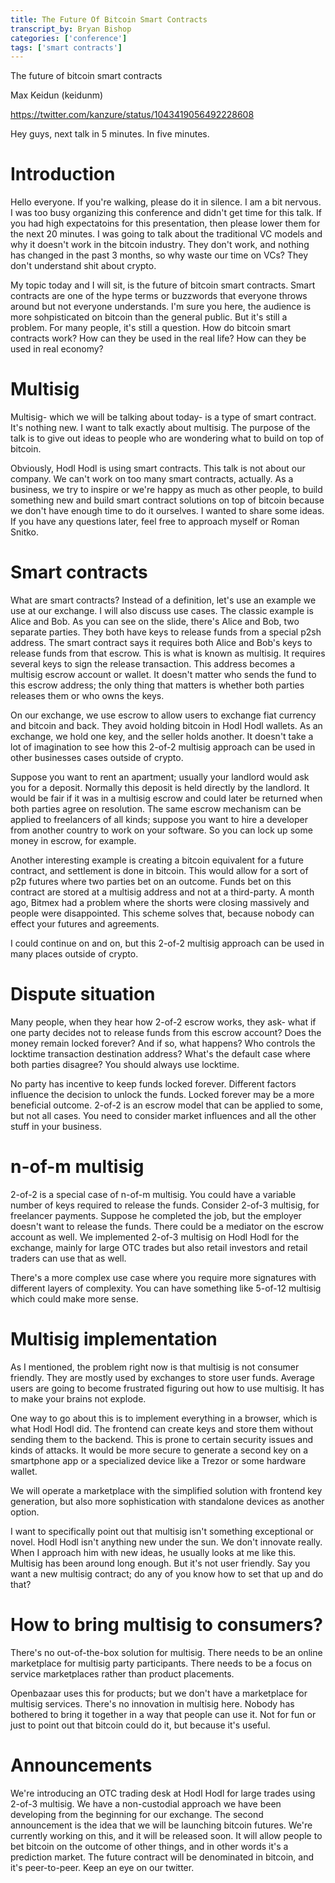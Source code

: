 ```yaml
---
title: The Future Of Bitcoin Smart Contracts
transcript_by: Bryan Bishop
categories: ['conference']
tags: ['smart contracts']
---
```


The future of bitcoin smart contracts

Max Keidun (keidunm)

<https://twitter.com/kanzure/status/1043419056492228608>

Hey guys, next talk in 5 minutes. In five minutes.

# Introduction

Hello everyone. If you're walking, please do it in silence. I am a bit nervous. I was too busy organizing this conference and didn't get time for this talk. If you had high expectatoins for this presentation, then please lower them for the next 20 minutes. I was going to talk about the traditional VC models and why it doesn't work in the bitcoin industry. They don't work, and nothing has changed in the past 3 months, so why waste our time on VCs? They don't understand shit about crypto.

My topic today and I will sit, is the future of bitcoin smart contracts. Smart contracts are one of the hype terms or buzzwords that everyone throws around but not everyone understands. I'm sure you here, the audience is more sohpisticated on bitcoin than the general public. But it's still a problem. For many people, it's still a question. How do bitcoin smart contracts work? How can they be used in the real life? How can they be used in real economy?

# Multisig

Multisig- which we will be talking about today- is a type of smart contract. It's nothing new. I want to talk exactly about multisig. The purpose of the talk is to give out ideas to people who are wondering what to build on top of bitcoin.

Obviously, Hodl Hodl is using smart contracts. This talk is not about our company. We can't work on too many smart contracts, actually. As a business, we try to inspire or we're happy as much as other people, to build something new and build smart contract solutions on top of bitcoin because we don't have enough time to do it ourselves. I wanted to share some ideas. If you have any questions later, feel free to approach myself or Roman Snitko.

# Smart contracts

What are smart contracts? Instead of a definition, let's use an example we use at our exchange. I will also discuss use cases. The classic example is Alice and Bob. As you can see on the slide, there's Alice and Bob, two separate parties. They both have keys to release funds from a special p2sh address. The smart contract says it requires both Alice and Bob's keys to release funds from that escrow. This is what is known as multisig. It requires several keys to sign the release transaction. This address becomes a multisig escrow account or wallet. It doesn't matter who sends the fund to this escrow address; the only thing that matters is whether both parties releases them or who owns the keys.

On our exchange, we use escrow to allow users to exchange fiat currency and bitcoin and back. They avoid holding bitcoin in Hodl Hodl wallets. As an exchange, we hold one key, and the seller holds another. It doesn't take a lot of imagination to see how this 2-of-2 multisig approach can be used in other businesses cases outside of crypto.

Suppose you want to rent an apartment; usually your landlord would ask you for a deposit. Normally this deposit is held directly by the landlord. It would be fair if it was in a multisig escrow and could later be returned when both parties agree on resolution. The same escrow mechanism can be applied to freelancers of all kinds; suppose you want to hire a developer from another country to work on your software. So you can lock up some money in escrow, for example.

Another interesting example is creating a bitcoin equivalent for a future contract, and settlement is done in bitcoin. This would allow for a sort of p2p futures where two parties bet on an outcome. Funds bet on this contract are stored at a multisig address and not at a third-party. A month ago, Bitmex had a problem where the shorts were closing massively and people were disappointed. This scheme solves that, because nobody can effect your futures and agreements.

I could continue on and on, but this 2-of-2 multisig approach can be used in many places outside of crypto.

# Dispute situation

Many people, when they hear how 2-of-2 escrow works, they ask- what if one party decides not to release funds from this escrow account? Does the money remain locked forever? And if so, what happens? Who controls the locktime transaction destination address? What's the default case where both parties disagree? You should always use locktime.

No party has incentive to keep funds locked forever. Different factors influence the decision to unlock the funds. Locked forever may be a more beneficial outcome. 2-of-2 is an escrow model that can be applied to some, but not all cases. You need to consider market influences and all the other stuff in your business.

# n-of-m multisig

2-of-2 is a special case of n-of-m multisig. You could have a variable number of keys required to release the funds. Consider 2-of-3 multisig, for freelancer payments. Suppose he completed the job, but the employer doesn't want to release the funds. There could be a mediator on the escrow account as well. We implemented 2-of-3 multisig on Hodl Hodl for the exchange, mainly for large OTC trades but also retail investors and retail traders can use that as well.

There's a more complex use case where you require more signatures with different layers of complexity. You can have something like 5-of-12 multisig which could make more sense.

# Multisig implementation

As I mentioned, the problem right now is that multisig is not consumer friendly. They are mostly used by exchanges to store user funds. Average users are going to become frustrated figuring out how to use multisig. It has to make your brains not explode.

One way to go about this is to implement everything in a browser, which is what Hodl Hodl did. The frontend can create keys and store them without sending them to the backend. This is prone to certain security issues and kinds of attacks. It would be more secure to generate a second key on a smartphone app or a specialized device like a Trezor or some hardware wallet.

We will operate a marketplace with the simplified solution with frontend key generation, but also more sophistication with standalone devices as another option.

I want to specifically point out that multisig isn't something exceptional or novel. Hodl Hodl isn't anything new under the sun. We don't innovate really. When I approach him with new ideas, he usually looks at me like this. Multisig has been around long enough. But it's not user friendly. Say you want a new multisig contract; do any of you know how to set that up and do that?

# How to bring multisig to consumers?

There's no out-of-the-box solution for multisig. There needs to be an online marketplace for multisig party participants. There needs to be a focus on service marketplaces rather than product placements.

Openbazaar uses this for products; but we don't have a marketplace for multisig services. There's no innovation in multisig here. Nobody has bothered to bring it together in a way that people can use it. Not for fun or just to point out that bitcoin could do it, but because it's useful.

# Announcements

We're introducing an OTC trading desk at Hodl Hodl for large trades using 2-of-3 multisig. We have a non-custodial approach we have been developing from the beginning for our exchange. The second announcement is the idea that we will be launching bitcoin futures. We're currently working on this, and it will be released soon. It will allow people to bet bitcoin on the outcome of other things, and in other words it's a prediction market. The future contract will be denominated in bitcoin, and it's peer-to-peer. Keep an eye on our twitter.
